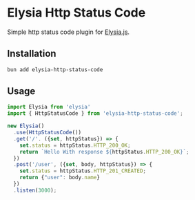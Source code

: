 # Elysia Http Status Code
Simple http status code plugin for [Elysia.js](https://elysiajs.com/).

## Installation

```bash
bun add elysia-http-status-code
```

## Usage
```ts
import Elysia from 'elysia'
import { HttpStatusCode } from 'elysia-http-status-code';

new Elysia()
  .use(HttpStatusCode())
  .get('/'. ({set, httpStatus}) => {
    set.status = httpStatus.HTTP_200_OK;
    return `Hello With response ${httpStatus.HTTP_200_OK}`;
  })
  .post('/user', ({set, body, httpStatus}) => {
    set.status = httpStatus.HTTP_201_CREATED;
    return {"user": body.name}
  })
  .listen(3000);
```
